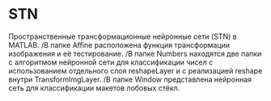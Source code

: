 # STN
Пространственные трансформационные нейронные сети (STN) в MATLAB.
/В папке Affine расположена функция трансформации изображения и её тестирование.
/В папке Numbers находятся две папки с алгоритмом нейронной сети для классификации чисел с использованием отдельного слоя reshapeLayer и с реализацией reshape внутри TransformImgLayer.
/В папке Window представлена нейронная сеть для классификации макетов лобовых стёкл.
